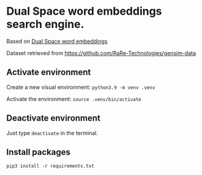 # Dual Space word embeddings search engine.
Based on [Dual Space word embeddings](https://m.mage.ai/building-a-semantic-search-engine-with-dual-space-word-embeddings-f5a596eb6d90)

Dataset retrieved from 
https://github.com/RaRe-Technologies/gensim-data

## Activate environment

Create a new visual environment: `python3.9 -m venv .venv`

Activate the environment: `source .venv/bin/activate`
## Deactivate environment

Just type `deactivate` in the terminal.

## Install packages
`pip3 install -r requirements.txt`
